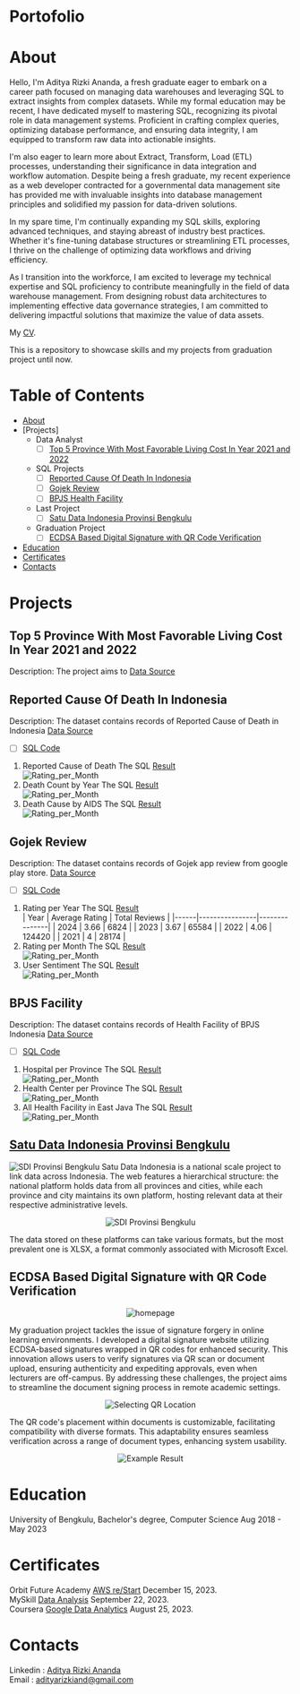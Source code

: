 # Portofolio
# About
Hello, I'm Aditya Rizki Ananda, a fresh graduate eager to embark on a career path focused on managing data warehouses and leveraging SQL to extract insights from complex datasets. While my formal education may be recent, I have dedicated myself to mastering SQL, recognizing its pivotal role in data management systems. Proficient in crafting complex queries, optimizing database performance, and ensuring data integrity, I am equipped to transform raw data into actionable insights.

I'm also eager to learn more about Extract, Transform, Load (ETL) processes, understanding their significance in data integration and workflow automation. Despite being a fresh graduate, my recent experience as a web developer contracted for a governmental data management site has provided me with invaluable insights into database management principles and solidified my passion for data-driven solutions.

In my spare time, I'm continually expanding my SQL skills, exploring advanced techniques, and staying abreast of industry best practices. Whether it's fine-tuning database structures or streamlining ETL processes, I thrive on the challenge of optimizing data workflows and driving efficiency.

As I transition into the workforce, I am excited to leverage my technical expertise and SQL proficiency to contribute meaningfully in the field of data warehouse management. From designing robust data architectures to implementing effective data governance strategies, I am committed to delivering impactful solutions that maximize the value of data assets.

My [CV](https://github.com/Adtyra/Portofolio/blob/main/CV_Aditya%20Rizki%20Ananda.pdf).

This is a repository to showcase skills and my projects from graduation project until now.
# Table of Contents
* [About](#about)
* [Projects]
  * Data Analyst
    - [ ] [Top 5 Province With Most Favorable Living Cost In Year 2021 and 2022](#top-5-province-with-most-favorable-living-cost-in-year-2021-and-2022)
  * SQL Projects
    - [ ] [Reported Cause Of Death In Indonesia](#reported-cause-of-death-in-indonesia)
    - [ ] [Gojek Review](#gojek-review)
    - [ ] [BPJS Health Facility](#bpjs-facility)
  * Last Project
    - [ ] [Satu Data Indonesia Provinsi Bengkulu](#satu-data-indonesia-provinsi-bengkulu)
  * Graduation Project
    - [ ] [ECDSA Based Digital Signature with QR Code Verification](#ecdsa-based-digital-signature-with-qr-code-verification)
* [Education](#education)
* [Certificates](#certificates)
* [Contacts](#contacts)

# Projects
## Top 5 Province With Most Favorable Living Cost In Year 2021 and 2022
   Description: The project aims to
   [Data Source](https://www.kaggle.com/datasets/hendratno/cause-of-death-in-indonesia)
## Reported Cause Of Death In Indonesia
  Description: The dataset contains records of Reported Cause of Death in Indonesia
  [Data Source](https://www.kaggle.com/datasets/hendratno/cause-of-death-in-indonesia)
  - [ ] [SQL Code](Files/Reported_death/Cause_of_death.sql)
  1. Reported Cause of Death
     The SQL [Result](Files/Reported_death/Cause_of_death.csv)<br>
     ![Rating_per_Month](Files/Reported_death/Cause_of_death.png)
  2. Death Count by Year
     The SQL [Result](Files/Reported_death/Death_per_Year.csv)<br>
     ![Rating_per_Month](Files/Reported_death/Death_per_Year.png)
  3. Death Cause by AIDS
     The SQL [Result](Files/Reported_death/AIDS_Year)<br>
     ![Rating_per_Month](Files/Reported_death/AIDS_Year.png)
     
## Gojek Review
  Description: The dataset contains records of Gojek app review from google play store.
  [Data Source](https://www.kaggle.com/datasets/ucupsedaya/gojek-app-reviews-bahasa-indonesia)
  - [ ] [SQL Code](Files/Gojek/Gojek_Review.sql)
  1. Rating per Year
     The SQL [Result](Gojek/rating_year.csv) <br>
     | Year | Average Rating | Total Reviews |
     |------|----------------|---------------|
     | 2024 | 3.66           | 6824          |
     | 2023 | 3.67           | 65584         |
     | 2022 | 4.06           | 124420        |
     | 2021 | 4              | 28174         |
  2. Rating per Month
     The SQL [Result](Files/Gojek/rating_month.csv)<br>
     ![Rating_per_Month](Files/Gojek/rating_month.png)
  3. User Sentiment
     The SQL [Result](Files/Gojek/sentiment.csv)<br>
     ![Rating_per_Month](Files/Gojek/sentiment.png)
     
## BPJS Facility
  Description: The dataset contains records of Health Facility of BPJS Indonesia
  [Data Source](https://www.kaggle.com/datasets/israhabibi/list-faskes-bpjs-indonesia)
  - [ ] [SQL Code](Files/BPJS/Faskes_BPJS.sql)
  1. Hospital per Province
     The SQL [Result](Files/BPJS/Rumah_Sakit.csv)<br>
     ![Rating_per_Month](Files/BPJS/Rumah_Sakit.png)
  2. Health Center per Province
     The SQL [Result](Files/BPJS/Puskesmas.csv)<br>
     ![Rating_per_Month](Files/BPJS/Puskesmas.png)
  3. All Health Facility in East Java
     The SQL [Result](Files/BPJS/Faskes_Jatim.csv)<br>
     ![Rating_per_Month](Files/BPJS/Faskes_Jatim.png)

## [Satu Data Indonesia Provinsi Bengkulu](data.bengkuluprov.go.id)
   ![SDI Provinsi Bengkulu](Files/SDI/Home.png)
   Satu Data Indonesia is a national scale project to link data across Indonesia. The web features a hierarchical structure: the national platform holds data from all provinces and cities, while each province and city maintains its own platform, hosting relevant data at their respective administrative levels.<br>
   
   <p align="center">
     <img src="Files/SDI/Data.png" alt="SDI Provinsi Bengkulu">
   </p>
   The data stored on these platforms can take various formats, but the most prevalent one is XLSX, a format commonly associated with Microsoft Excel.
   
## ECDSA Based Digital Signature with QR Code Verification
   <p align="center">
     <img src="Files/qsign/Ignore/home.png" alt="homepage">
   </p>
   My graduation project tackles the issue of signature forgery in online learning environments. I developed a digital signature website utilizing ECDSA-based signatures wrapped in QR codes for enhanced security. This innovation allows users to verify signatures via QR scan or document upload, ensuring authenticity and expediting approvals, even when lecturers are off-campus. By addressing these challenges, the project aims to streamline the document signing process in remote academic settings.<br>
   
  <p align="center">
     <img src="Files/qsign/Ignore/add.png" alt="Selecting QR Location">
  </p>
  The QR code's placement within documents is customizable, facilitating compatibility with diverse formats. This adaptability ensures seamless verification across a range of document types, enhancing system usability.<br>
  <p align="center">
    <img src="Files/qsign/Ignore/result.png" alt="Example Result">
  </p>
   
# Education
  University of Bengkulu, Bachelor's degree, Computer Science Aug 2018 - May 2023
# Certificates 
  Orbit Future Academy [AWS re/Start](https://erp.orbitfutureacademy.com/pub/certificate/verification/ORBITFA65aa4eab61f2d) December 15, 2023.<br>
  MySkill [Data Analysis](https://storage.googleapis.com/myskill-v2-certificates/topic-qtKMZ78xyd6TPzUQOESu/Z6ENhCALhdSnXY189i96CdGRizR2-kYyaEvdl7FkRTetjQtbi.pdf) September 22, 2023.<br>
  Coursera [Google Data Analytics](https://coursera.org/verify/professional-cert/QJSHFRDTCHPP) August 25, 2023.<br>
  
# Contacts
  Linkedin : [Aditya Rizki Ananda](https://www.linkedin.com/in/adityarizkiananda/)<br>
  Email : adityarizkiand@gmail.com
